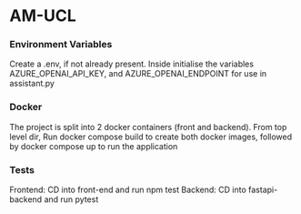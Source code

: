 # AM-UCL

### Environment Variables

Create a .env, if not already present. Inside initialise the variables AZURE_OPENAI_API_KEY, and AZURE_OPENAI_ENDPOINT for use in assistant.py

### Docker

The project is split into 2 docker containers (front and backend). From top level dir, Run docker compose build to create both docker images, followed by docker compose up to run the application

### Tests

Frontend: CD into front-end and run npm test
Backend: CD into fastapi-backend and run pytest
